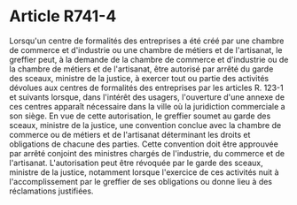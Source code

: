 # Article R741-4

Lorsqu'un centre de formalités des entreprises a été créé par une chambre de commerce et d'industrie ou une chambre de métiers et de l'artisanat, le greffier peut, à la demande de la chambre de commerce et d'industrie ou de la chambre de métiers et de l'artisanat, être autorisé par arrêté du garde des sceaux, ministre de la justice, à exercer tout ou partie des activités dévolues aux centres de formalités des entreprises par les articles R. 123-1 et suivants lorsque, dans l'intérêt des usagers, l'ouverture d'une annexe de ces centres apparaît nécessaire dans la ville où la juridiction commerciale a son siège.   En vue de cette autorisation, le greffier soumet au garde des sceaux, ministre de la justice, une convention conclue avec la chambre de commerce ou de métiers et de l'artisanat déterminant les droits et obligations de chacune des parties. Cette convention doit être approuvée par arrêté conjoint des ministres chargés de l'industrie, du commerce et de l'artisanat.   L'autorisation peut être révoquée par le garde des sceaux, ministre de la justice, notamment lorsque l'exercice de ces activités nuit à l'accomplissement par le greffier de ses obligations ou donne lieu à des réclamations justifiées.